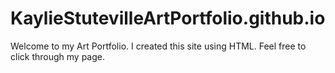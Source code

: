 # KaylieStutevilleArtPortfolio.github.io
Welcome to my Art Portfolio. I created this site using HTML. Feel free to click through my page.
